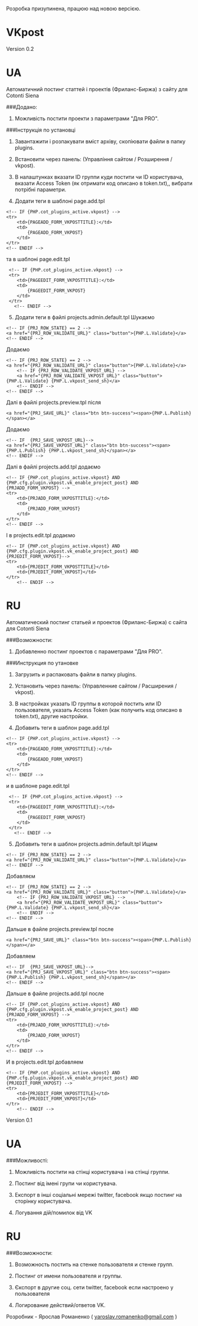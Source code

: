 Розробка призупинена, працюю над новою версією.

VKpost
===========
Version 0.2

UA
==============
Автоматичний постинг статтей і проектів (Фриланс-Биржа) з сайту для Cotonti Siena

###Додано:

1. Можливість постити проекти з параметрами "Для PRO".

###Інструкція по установці 

1. Завантажити і розпакувати вміст архіву, скопіювати файли в папку plugins. 

2. Встановити через панель: (Управління сайтом / Розширення / vkpost).

3. В налаштунках вказати ID группи куди постити чи ID користувача, вказати Access Token (як отримати код описано в token.txt),, вибрати потрібні параметри.

4. Додати теги в шаблоні page.add.tpl 

```
<!-- IF {PHP.cot_plugins_active.vkpost} --> 
<tr>
	<td>{PAGEADD_FORM_VKPOSTTITLE}:</td>
	<td>
		{PAGEADD_FORM_VKPOST}
	</td>
</tr>   
<!-- ENDIF -->
```
та  в шаблоні page.edit.tpl

```
 <!-- IF {PHP.cot_plugins_active.vkpost} --> 
 <tr>
 	<td>{PAGEEDIT_FORM_VKPOSTTITLE}:</td>
 	<td>
 		{PAGEEDIT_FORM_VKPOST}
 	</td>
 </tr>  
   <!-- ENDIF -->
```
5. Додати теги в файлі projects.admin.default.tpl
Шукаємо

```
<!-- IF {PRJ_ROW_STATE} == 2 -->
<a href="{PRJ_ROW_VALIDATE_URL}" class="button">{PHP.L.Validate}</a>	
<!-- ENDIF -->
```
Додаємо

```
<!-- IF {PRJ_ROW_STATE} == 2 -->
<a href="{PRJ_ROW_VALIDATE_URL}" class="button">{PHP.L.Validate}</a>
	<!-- IF {PRJ_ROW_VALIDATE_VKPOST_URL} -->
	<a href="{PRJ_ROW_VALIDATE_VKPOST_URL}" class="button">{PHP.L.Validate} {PHP.L.vkpost_send_sh}</a>
	<!-- ENDIF -->
<!-- ENDIF -->
```

Далі в файлі projects.preview.tpl після
```
<a href="{PRJ_SAVE_URL}" class="btn btn-success"><span>{PHP.L.Publish}</span></a>
```
Додаємо
```
<!-- IF  {PRJ_SAVE_VKPOST_URL}-->
<a href="{PRJ_SAVE_VKPOST_URL}" class="btn btn-success"><span>{PHP.L.Publish} {PHP.L.vkpost_send_sh}</span></a> 
<!-- ENDIF -->
```

Далі в файлі projects.add.tpl додаємо
```
<!-- IF {PHP.cot_plugins_active.vkpost} AND {PHP.cfg.plugin.vkpost.vk_enable_project_post} AND {PRJADD_FORM_VKPOST} -->
<tr>
	<td>{PRJADD_FORM_VKPOSTTITLE}:</td>
	<td>
		{PRJADD_FORM_VKPOST}
	</td>
</tr>
<!-- ENDIF -->
```

І в projects.edit.tpl додаємо
```
<!-- IF {PHP.cot_plugins_active.vkpost} AND {PHP.cfg.plugin.vkpost.vk_enable_project_post} AND {PRJEDIT_FORM_VKPOST}-->
<tr>
	<td>{PRJEDIT_FORM_VKPOSTTITLE}</td>
	<td>{PRJEDIT_FORM_VKPOST}</td>
</tr>
	<!-- ENDIF -->
```

RU
==============

Автоматический постинг статьей и проектов (Фриланс-Биржа) с сайта для Cotonti Siena

###Возможности:

1. Добавленно постинг проектов с параметрами "Для PRO".

###Инструкция по утановке 

1. Загрузить и распаковать файли в папку plugins. 

2. Установить через панель: (Управленние сайтом / Расширения / vkpost).

3. В настройках указать ID группы в которой постить или ID пользователя, указать Access Token (как получить код описано в token.txt), другие настройки.

4. Добавить теги в шаблон page.add.tpl 

```
<!-- IF {PHP.cot_plugins_active.vkpost} --> 
<tr>
	<td>{PAGEADD_FORM_VKPOSTTITLE}:</td>
	<td>
		{PAGEADD_FORM_VKPOST}
	</td>
</tr>   
<!-- ENDIF -->
```
и в шаблоне page.edit.tpl

```
 <!-- IF {PHP.cot_plugins_active.vkpost} --> 
 <tr>
 	<td>{PAGEEDIT_FORM_VKPOSTTITLE}:</td>
 	<td>
 		{PAGEEDIT_FORM_VKPOST}
 	</td>
 </tr>  
   <!-- ENDIF -->
```
5. Добавить теги в шаблон projects.admin.default.tpl
Ищем

```
<!-- IF {PRJ_ROW_STATE} == 2 -->
<a href="{PRJ_ROW_VALIDATE_URL}" class="button">{PHP.L.Validate}</a>	
<!-- ENDIF -->
```
Добавляєм

```
<!-- IF {PRJ_ROW_STATE} == 2 -->
<a href="{PRJ_ROW_VALIDATE_URL}" class="button">{PHP.L.Validate}</a>
	<!-- IF {PRJ_ROW_VALIDATE_VKPOST_URL} -->
	<a href="{PRJ_ROW_VALIDATE_VKPOST_URL}" class="button">{PHP.L.Validate} {PHP.L.vkpost_send_sh}</a>
	<!-- ENDIF -->
<!-- ENDIF -->
```

Дальше в файле projects.preview.tpl после
```
<a href="{PRJ_SAVE_URL}" class="btn btn-success"><span>{PHP.L.Publish}</span></a>
```
Добавляем
```
<!-- IF  {PRJ_SAVE_VKPOST_URL}-->
<a href="{PRJ_SAVE_VKPOST_URL}" class="btn btn-success"><span>{PHP.L.Publish} {PHP.L.vkpost_send_sh}</span></a> 
<!-- ENDIF -->
```

Дальше в файле projects.add.tpl после
```
<!-- IF {PHP.cot_plugins_active.vkpost} AND {PHP.cfg.plugin.vkpost.vk_enable_project_post} AND {PRJADD_FORM_VKPOST} -->
<tr>
	<td>{PRJADD_FORM_VKPOSTTITLE}:</td>
	<td>
		{PRJADD_FORM_VKPOST}
	</td>
</tr>
<!-- ENDIF -->
```

И в projects.edit.tpl добавляем
```
<!-- IF {PHP.cot_plugins_active.vkpost} AND {PHP.cfg.plugin.vkpost.vk_enable_project_post} AND {PRJEDIT_FORM_VKPOST} -->
<tr>
	<td>{PRJEDIT_FORM_VKPOSTTITLE}</td>
	<td>{PRJEDIT_FORM_VKPOST}</td>
</tr>
	<!-- ENDIF -->
```


Version 0.1

UA
==============
###Можливості:

1. Можливість постити на стінці користувача і на стінці группи.

2. Постинг від імені групи чи користувача.

3. Експорт в інші соціальні мережі twitter, facebook якщо постинг на сторінку користувача.

4. Логування дій/помилок від VK

RU
==============
###Возможности:

1. Возможность постить на стенке пользователя и стенке групп.

2. Постинг от имени пользователя и группы.

3. Єкспорт в другие соц. сети twitter, facebook если настроено у пользователя

4. Логирование действий/ответов VK.



Розробник - Ярослав Романенко ( yaroslav.romanenko@gmail.com )